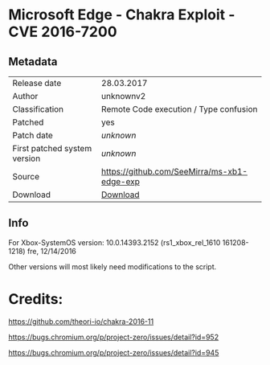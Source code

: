 # Microsoft Edge - Chakra Exploit - CVE 2016-7200

## Metadata
|                              |                                                     |
| ---------------------------- | --------------------------------------------------- |
| Release date                 | 28.03.2017                                          |
| Author                       | unknownv2                                           |
| Classification               | Remote Code execution / Type confusion              |
| Patched                      | yes                                                 |
| Patch date                   | *unknown*                                           |
| First patched system version | *unknown*                                           |
| Source                       | https://github.com/SeeMirra/ms-xb1-edge-exp         |
| Download                     | [Download](../_binaries/ms-xb1-edge-exp-master.zip) |

## Info
For Xbox-SystemOS version: 10.0.14393.2152 (rs1_xbox_rel_1610 161208-1218) fre, 12/14/2016

Other versions will most likely need modifications to the script.

# Credits:
https://github.com/theori-io/chakra-2016-11

https://bugs.chromium.org/p/project-zero/issues/detail?id=952

https://bugs.chromium.org/p/project-zero/issues/detail?id=945